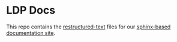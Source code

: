 # LDP Docs

This repo contains the [restructured-text](http://sphinx-doc.org/rest.html) files for our [sphinx-based](http://sphinx-doc.org) [documentation site](http://joyrexus.spc.uchicago.edu/ldp/docs/).

